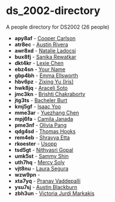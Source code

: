# ds_2002-directory

A people directory for DS2002 (26 people)

- **apy8af** - [Cooper Carlson](people/apy8af/)
- **atr8ec** - [Austin Rivera](people/atr8ec/)
- **awr8xd** - [Natalie Ladocsi](people/awr8xd/)
- **bux8fj** - [Sanika Rewatkar](people/bux8fj/)
- **dkt4kr** - [Lexie Chen](people/dkt4kr/)
- **ebz4sn** - [Your Name](people/ebz4sn/)
- **gbp4bh** - [Emma Ellsworth](people/gbp4bh/)
- **hbv6pz** - [Zixing Yu (Iris)](people/hbv6pz/)
- **hwk8jq** - [Araceli Soto](people/hwk8jq/)
- **jmc3kn** - [Brishti Chakraborty](people/jmc3kn/)
- **jtg3ts** - [Bacheler Burt](people/jtg3ts/)
- **kmj5gf** - [Isaac Yoo](people/kmj5gf/)
- **mme3ar** - [Yuezhang Chen](people/mme3ar/)
- **mpj6fa** - [Camila Janada](people/mpj6fa/)
- **pme3nf** - [Olivia Pang](people/pme3nf/)
- **qdg4sd** - [Thomas Hooks](people/qdg4sd/)
- **rem4eb** - [Shravya Etta](people/rem4eb/)
- **rkoester** - [Usopp](people/rkoester/)
- **tsd5gt** - [Nithyasri Gopal](people/tsd5gt/)
- **umk5st** - [Sammy Shin](people/umk5st/)
- **uth7hq** - [Mercy Soly](people/uth7hq/)
- **vjt8nu** - [Laura Segura](people/vjt8nu/)
- **wzw9pn** - [](people/wzw9pn/)
- **xta7yq** - [Pranav Vaddepalli](people/xta7yq/)
- **ysu7sj** - [Austin Blackburn](people/ysu7sj/)
- **zbh3un** - [Victoria Jurdi Markakis](people/zbh3un/)
